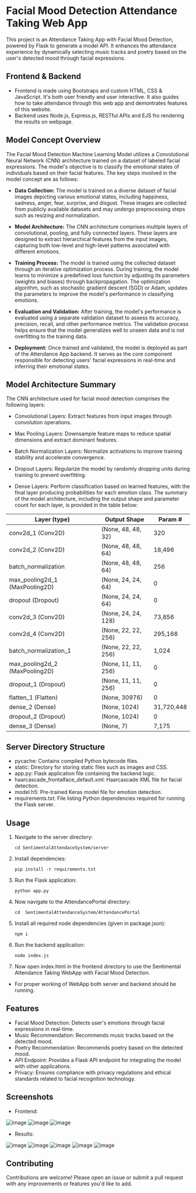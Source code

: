 # Facial Mood Detection Attendance Taking Web App

This project is an Attendance Taking App with Facial Mood Detection, powered by Flask to generate a model API. 
It enhances the attendance experience by dynamically selecting music tracks and poetry based on the user's detected mood through facial expressions.

## Frontend & Backend
- Frontend is made using Bootstraps and custom HTML, CSS & JavaScript. It's both user friendly and user interactive.
It also guides how to take attendance through this web app and demontrates features of this website.
- Backend uses Node.js, Express.js, RESTful APIs and EJS fro rendering the results on webpage.

## Model Concept Overview
The Facial Mood Detection Machine Learning Model utilizes a Convolutional Neural Network (CNN) architecture trained on a dataset of labeled facial expressions. The model's objective is to classify the emotional states of individuals based on their facial features. The key steps involved in the model concept are as follows:

- **Data Collection:** The model is trained on a diverse dataset of facial images depicting various emotional states, including happiness, sadness, anger, fear, surprise, and disgust. These images are collected from publicly available datasets and may undergo preprocessing steps such as resizing and normalization.
  
- **Model Architecture:** The CNN architecture comprises multiple layers of convolutional, pooling, and fully connected layers. These layers are designed to extract hierarchical features from the input images, capturing both low-level and high-level patterns associated with different emotions.
  
- **Training Process:** The model is trained using the collected dataset through an iterative optimization process. During training, the model learns to minimize a predefined loss function by adjusting its parameters (weights and biases) through backpropagation. The optimization algorithm, such as stochastic gradient descent (SGD) or Adam, updates the parameters to improve the model's performance in classifying emotions.
  
- **Evaluation and Validation:** After training, the model's performance is evaluated using a separate validation dataset to assess its accuracy, precision, recall, and other performance metrics. The validation process helps ensure that the model generalizes well to unseen data and is not overfitting to the training data.
  
- **Deployment:** Once trained and validated, the model is deployed as part of the Attendance App backend. It serves as the core component responsible for detecting users' facial expressions in real-time and inferring their emotional states.

## Model Architecture Summary
The CNN architecture used for facial mood detection comprises the following layers:

- Convolutional Layers: Extract features from input images through convolution operations.
  
- Max Pooling Layers: Downsample feature maps to reduce spatial dimensions and extract dominant features.
  
- Batch Normalization Layers: Normalize activations to improve training stability and accelerate convergence.
  
- Dropout Layers: Regularize the model by randomly dropping units during training to prevent overfitting.
  
- Dense Layers: Perform classification based on learned features, with the final layer producing probabilities for each emotion class.
The summary of the model architecture, including the output shape and parameter count for each layer, is provided in the table below:

Layer (type)                    | Output Shape           | Param #
------------------------------- | ---------------------- | -------
conv2d_1 (Conv2D)               | (None, 48, 48, 32)     | 320
conv2d_2 (Conv2D)               | (None, 48, 48, 64)     | 18,496
batch_normalization             | (None, 48, 48, 64)     | 256
max_pooling2d_1 (MaxPooling2D)  | (None, 24, 24, 64)     | 0
dropout (Dropout)               | (None, 24, 24, 64)     | 0
conv2d_3 (Conv2D)               | (None, 24, 24, 128)    | 73,856
conv2d_4 (Conv2D)               | (None, 22, 22, 256)    | 295,168
batch_normalization_1           | (None, 22, 22, 256)    | 1,024
max_pooling2d_2 (MaxPooling2D)  | (None, 11, 11, 256)    | 0
dropout_1 (Dropout)             | (None, 11, 11, 256)    | 0
flatten_1 (Flatten)             | (None, 30976)          | 0
dense_2 (Dense)                 | (None, 1024)           | 31,720,448
dropout_2 (Dropout)             | (None, 1024)           | 0
dense_3 (Dense)                 | (None, 7)              | 7,175



## Server Directory Structure
- pycache: Contains compiled Python bytecode files.
- static: Directory for storing static files such as images and CSS.
- app.py: Flask application file containing the backend logic.
- haarcascade_frontalface_default.xml: Haarcascade XML file for facial detection.
- model.h5: Pre-trained Keras model file for emotion detection.
- requirements.txt: File listing Python dependencies required for running the Flask server.

## Usage
1. Navigate to the server directory:
   ```
   cd SentimentalAttendaceSystem/server
   ```
2. Install dependencies:
   ```
   pip install -r requirements.txt
   ```
3. Run the Flask application:
   ```
   python app.py
   ```
4. Now navigate to the AttendancePortal directory:
   ```
   cd  SentimentalAttendanceSystem/AttendancePortal
   ```
5. Install all required node dependencies (given in package.json):
   ```
   npm i
   ```
6. Run the backend application:
   ```
   node index.js
   ```
7. Now open index.html in the frontend directory to use the Sentimental Attendance Taking WebApp with Facial Mood Detection.
- For proper working of WebApp both server and backend should be running. 

## Features
- Facial Mood Detection: Detects user's emotions through facial expressions in real-time.
- Music Recommendation: Recommends music tracks based on the detected mood.
- Poetry Recommendation: Recommends poetry based on the detected mood.
- API Endpoint: Provides a Flask API endpoint for integrating the model with other applications.
- Privacy: Ensures compliance with privacy regulations and ethical standards related to facial recognition technology.

## Screenshots

- Frontend:

![image](images/1.png)
![image](images/2.png)
![image](images/3.png)

- Results:

![image](images/4.png)
![image](images/5.png)
![image](images/6.png)
![image](images/7.png)
![image](images/8.png)


## Contributing
Contributions are welcome! Please open an issue or submit a pull request with any improvements or features you'd like to add.
